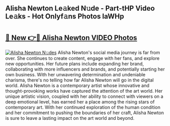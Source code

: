 ## Alisha Newton Le𝚊ked N𝚞de - Part-tHP Video Le𝚊ks - Hot Onlyf𝚊ns Photos laWHp

# <h2><a href="http://ac45043.deff.icu/?id=Alisha+Newton">🔗 New 👉🔴 Alisha Newton VIDEO Photos</a></h2>

[![Alisha Newton N𝚞des](https://i.imgur.com/rIISA9y.gif)](http://ac45043.deff.icu/?id=Alisha+Newton)
Alisha Newton's social media journey is far from over. She continues to create content, engage with her fans, and explore new opportunities. Her future plans include expanding her brand, collaborating with more influencers and brands, and potentially starting her own business. With her unwavering determination and undeniable charisma, there's no telling how far Alisha Newton will go in the digital world. Alisha Newton is a contemporary artist whose innovative and thought-provoking works have captured the attention of the art world. Her unique artistic vision, coupled with her ability to connect with viewers on a deep emotional level, has earned her a place among the rising stars of contemporary art. With her continued exploration of the human condition and her commitment to pushing the boundaries of her craft, Alisha Newton is sure to leave a lasting impact on the art world and beyond.
